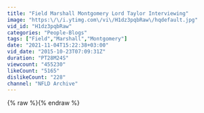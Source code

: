 ```yaml
---
title: "Field Marshall Montgomery Lord Taylor Interviewing"
image: "https:\/\/i.ytimg.com\/vi\/H1dz3pqbRaw\/hqdefault.jpg"
vid_id: "H1dz3pqbRaw"
categories: "People-Blogs"
tags: ["Field","Marshall","Montgomery"]
date: "2021-11-04T15:22:38+03:00"
vid_date: "2015-10-23T07:09:31Z"
duration: "PT28M24S"
viewcount: "455230"
likeCount: "5165"
dislikeCount: "228"
channel: "NFLD Archive"
---
```

{% raw %}{% endraw %}
